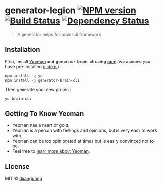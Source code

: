 # generator-legion [![NPM version][npm-image]][npm-url] [![Build Status][travis-image]][travis-url] [![Dependency Status][daviddm-image]][daviddm-url]
> A generator helps for brain-cli framework

## Installation

First, install [Yeoman](http://yeoman.io) and generator-brain-cli using [npm](https://www.npmjs.com/) (we assume you have pre-installed [node.js](https://nodejs.org/)).

```bash
npm install -g yo
npm install -g generator-brain-cli
```

Then generate your new project:

```bash
yo brain-cli
```

## Getting To Know Yeoman

 * Yeoman has a heart of gold.
 * Yeoman is a person with feelings and opinions, but is very easy to work with.
 * Yeoman can be too opinionated at times but is easily convinced not to be.
 * Feel free to [learn more about Yeoman](http://yeoman.io/).

## License

MIT © [duanguang]()


[npm-image]: https://badge.fury.io/js/generator-legion.svg
[npm-url]: https://npmjs.org/package/generator-legion
[travis-image]: https://travis-ci.org/jf3096/generator-legion.svg?branch=master
[travis-url]: https://travis-ci.org/jf3096/generator-legion
[daviddm-image]: https://david-dm.org/jf3096/generator-legion.svg?theme=shields.io
[daviddm-url]: https://david-dm.org/jf3096/generator-legion
